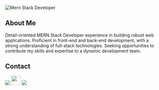 ![Mern Stack Developer](https://firebasestorage.googleapis.com/v0/b/olx-clone-fad34.appspot.com/o/image%2FMithun%20Mohandas.jpg?alt=media&token=a58c0d81-0944-4990-86f5-8c061950181a)

## About Me 
<div>
  <p>Detail-oriented MERN Stack Developer experience in building robust web applications. Proficient in
front-end and back-end development, with a strong understanding of full-stack technologies.
Seeking opportunities to contribute my skills and expertise to a dynamic development team.
</p>
</div>

## Contact 
<div> 
  <a href="https://www.linkedin.com/in/mithun-mohandas/" target="_blank"><img src="https://img.shields.io/badge/-LinkedIn-%230077B5?style=for-the-badge&logo=linkedin&logoColor=white" target="_blank"></a> 
  <a href="https://behance.net/mithunmohandas" target="_blank"><img style='width:30px' src="https://seeklogo.com/images/B/behance-logo-1373E40919-seeklogo.com.png" target="_blank"></a>
<!--   <a href="https://www.instagram.com/aespathicks/" target="_blank"><img src="https://img.shields.io/badge/-Instagram-%23E4405F?style=for-the-badge&logo=instagram&logoColor=white" target="_blank"></a> -->
  <a href = "mailto: mithunsruthi@gmail.com"><img src="https://img.shields.io/badge/-Gmail-%23333?style=for-the-badge&logo=gmail&logoColor=white" target="_blank"></a>
 </br>
</br>
</div>
